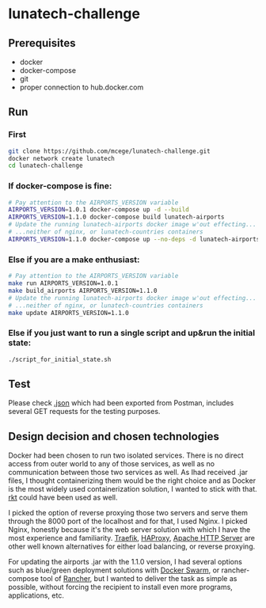 # lunatech-challenge

## Prerequisites

- docker<br/>
- docker-compose<br/>
- git<br/>
- proper connection to hub.docker.com

## Run

### First

```bash
git clone https://github.com/mcege/lunatech-challenge.git
docker network create lunatech
cd lunatech-challenge
```

### If docker-compose is fine:

```bash
# Pay attention to the AIRPORTS_VERSION variable
AIRPORTS_VERSION=1.0.1 docker-compose up -d --build
AIRPORTS_VERSION=1.1.0 docker-compose build lunatech-airports
# Update the running lunatech-airports docker image w'out effecting... 
# ...neither of nginx, or lunatech-countries containers
AIRPORTS_VERSION=1.1.0 docker-compose up --no-deps -d lunatech-airports
```

### Else if you are a make enthusiast:

```bash
# Pay attention to the AIRPORTS_VERSION variable
make run AIRPORTS_VERSION=1.0.1
make build_airports AIRPORTS_VERSION=1.1.0
# Update the running lunatech-airports docker image w'out effecting...
# ...neither of nginx, or lunatech-countries containers
make update AIRPORTS_VERSION=1.1.0
```

### Else if you just want to run a single script and up&run the initial state:
```bash
./script_for_initial_state.sh
```

## Test

Please check [.json](https://github.com/mcege/lunatech-challenge/blob/master/lunatech.postman_collection.json) which had been exported from Postman, includes several GET requests for the testing purposes.

## Design decision and chosen technologies

Docker had been chosen to run two isolated services. There is no direct access from outer world to any of those services, as well as no communication between those two services as well. As Ihad received .jar files, I thought containerizing them would be the right choice and as Docker is the most widely used containerization solution, I wanted to stick with that. [rkt](https://coreos.com/rkt/) could have been used as well.

I picked the option of reverse proxying those two servers and serve them through the 8000 port of the localhost and for that, I used Nginx. I picked Nginx, honestly because it's the web server solution with which I have the most experience and familiarity. [Traefik](https://traefik.io), [HAProxy](http://www.haproxy.org), [Apache HTTP Server](https://httpd.apache.org) are other well known alternatives for either load balancing, or reverse proxying.

For updating the airports .jar with the 1.1.0 version, I had several options such as blue/green deployment solutions with [Docker Swarm](https://docs.docker.com/engine/swarm/), or rancher-compose tool of [Rancher](https://rancher.com), but I wanted to deliver the task as simple as possible, without forcing the recipient to install even more programs, applications, etc.  
